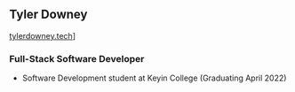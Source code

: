 ## Tyler Downey

[tylerdowney.tech]]

### Full-Stack Software Developer

- Software Development student at Keyin College (Graduating April 2022)

[tylerdowney.tech]: https://www.tylerdowney.tech
